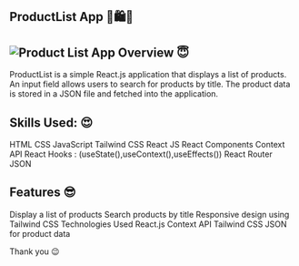 ProductList App 👕🛍️🛒
-----------------------------------
![Product List App](/public)
Overview 😇
--------------------
ProductList is a simple React.js application that displays a list of products. An input field allows users to search for products by title. 
The product data is stored in a JSON file and fetched into the application.

Skills Used: 😍
----------------
HTML
CSS
JavaScript
Tailwind CSS
React JS
React Components
Context API
React Hooks : (useState(),useContext(),useEffects())
React Router
JSON


Features 😎
------------
Display a list of products
Search products by title
Responsive design using Tailwind CSS
Technologies Used
React.js
Context API
Tailwind CSS
JSON for product data

Thank you 😉


